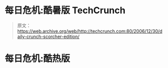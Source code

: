 # 每日危机:酷暑版 TechCrunch

> 原文：<https://web.archive.org/web/http://techcrunch.com:80/2006/12/30/daily-crunch-scorcher-edition/>

# 每日危机:酷热版